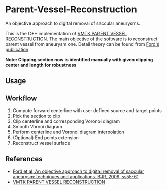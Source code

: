# Parent-Vessel-Reconstruction
An objective approach to digital removal of saccular aneurysms.

This is the C++ implementation of [VMTK PARENT VESSEL RECONSTRUCTION](http://www.vmtk.org/tutorials/ParentVesselReconstruction.html). The main objective of the software is to reconstruct parent vessel from aneurysm one. Detail theory can be found from [Ford's publication](https://www.birpublications.org/doi/epub/10.1259/bjr/67593727)

**Note: Clipping section now is identified manually with given clipping center and length for robustness**

## Usage

## Workflow
1. Compute forward centerline with user defined source and target points
2. Pick the section to clip
3. Clip centerline and corresponding Voronoi diagram
4. Smooth Vornoi diagram
4. Perform centerline and Voronoi diagram interpolation
5. (Optional) End points extension
6. Reconstruct vessel surface

## References
- [Ford et al, An objective approach to digital removal of saccular aneurysm: techniques and applications. BJR, 2009, ss55-61](https://www.birpublications.org/doi/epub/10.1259/bjr/67593727)
- [VMTK PARENT VESSEL RECONSTRUCTION](http://www.vmtk.org/tutorials/ParentVesselReconstruction.html)
